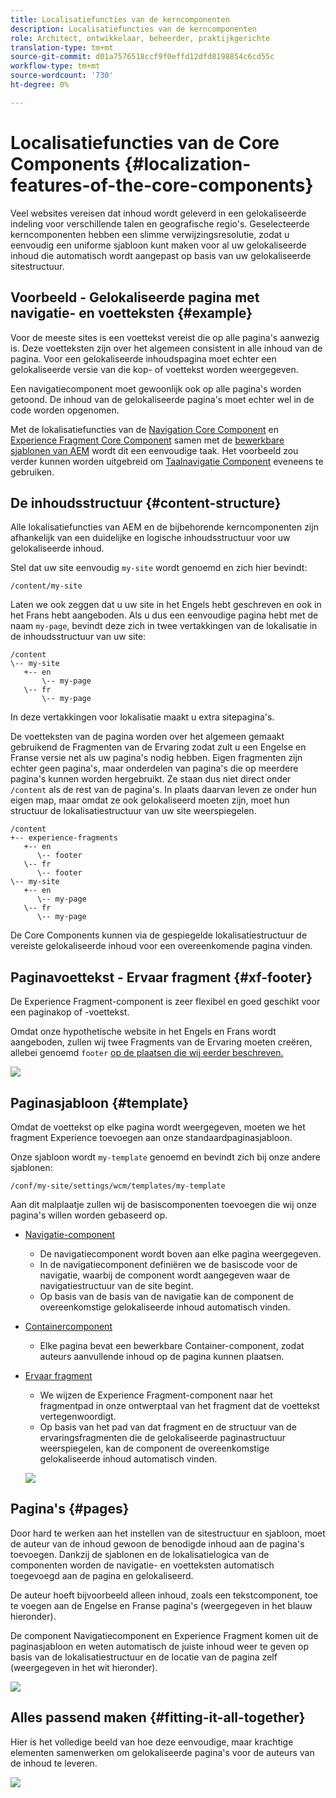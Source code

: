```yaml
---
title: Localisatiefuncties van de kerncomponenten
description: Localisatiefuncties van de kerncomponenten
role: Architect, ontwikkelaar, beheerder, praktijkgerichte
translation-type: tm+mt
source-git-commit: d01a7576518ccf9f0effd12dfd8198854c6cd55c
workflow-type: tm+mt
source-wordcount: '730'
ht-degree: 0%

---
```



# Localisatiefuncties van de Core Components {#localization-features-of-the-core-components}

Veel websites vereisen dat inhoud wordt geleverd in een gelokaliseerde indeling voor verschillende talen en geografische regio&#39;s. Geselecteerde kerncomponenten hebben een slimme verwijzingsresolutie, zodat u eenvoudig een uniforme sjabloon kunt maken voor al uw gelokaliseerde inhoud die automatisch wordt aangepast op basis van uw gelokaliseerde sitestructuur.

## Voorbeeld - Gelokaliseerde pagina met navigatie- en voetteksten {#example}

Voor de meeste sites is een voettekst vereist die op alle pagina&#39;s aanwezig is. Deze voetteksten zijn over het algemeen consistent in alle inhoud van de pagina. Voor een gelokaliseerde inhoudspagina moet echter een gelokaliseerde versie van die kop- of voettekst worden weergegeven.

Een navigatiecomponent moet gewoonlijk ook op alle pagina&#39;s worden getoond. De inhoud van de gelokaliseerde pagina&#39;s moet echter wel in de code worden opgenomen.

Met de lokalisatiefuncties van de [Navigation Core Component](/help/components/navigation.md) en [Experience Fragment Core Component](/help/components/experience-fragment.md) samen met de [bewerkbare sjablonen van AEM](https://docs.adobe.com/content/help/en/experience-manager-cloud-service/sites/authoring/features/templates.html) wordt dit een eenvoudige taak. Het voorbeeld zou verder kunnen worden uitgebreid om [Taalnavigatie Component](/help/components/language-navigation.md) eveneens te gebruiken.

## De inhoudsstructuur {#content-structure}

Alle lokalisatiefuncties van AEM en de bijbehorende kerncomponenten zijn afhankelijk van een duidelijke en logische inhoudsstructuur voor uw gelokaliseerde inhoud.

Stel dat uw site eenvoudig `my-site` wordt genoemd en zich hier bevindt:

```
/content/my-site
```

Laten we ook zeggen dat u uw site in het Engels hebt geschreven en ook in het Frans hebt aangeboden. Als u dus een eenvoudige pagina hebt met de naam `my-page`, bevindt deze zich in twee vertakkingen van de lokalisatie in de inhoudsstructuur van uw site:

```
/content
\-- my-site
   +-- en
       \-- my-page
   \-- fr
       \-- my-page
```

In deze vertakkingen voor lokalisatie maakt u extra sitepagina&#39;s.

De voetteksten van de pagina worden over het algemeen gemaakt gebruikend de Fragmenten van de Ervaring zodat zult u een Engelse en Franse versie net als uw pagina&#39;s nodig hebben. Eigen fragmenten zijn echter geen pagina&#39;s, maar onderdelen van pagina&#39;s die op meerdere pagina&#39;s kunnen worden hergebruikt. Ze staan dus niet direct onder `/content` als de rest van de pagina&#39;s. In plaats daarvan leven ze onder hun eigen map, maar omdat ze ook gelokaliseerd moeten zijn, moet hun structuur de lokalisatiestructuur van uw site weerspiegelen.

```
/content
+-- experience-fragments
   +-- en
      \-- footer
   \-- fr
      \-- footer
\-- my-site
   +-- en
      \-- my-page
   \-- fr
      \-- my-page
```

De Core Components kunnen via de gespiegelde lokalisatiestructuur de vereiste gelokaliseerde inhoud voor een overeenkomende pagina vinden.

## Paginavoettekst - Ervaar fragment {#xf-footer}

De Experience Fragment-component is zeer flexibel en goed geschikt voor een paginakop of -voettekst.

Omdat onze hypothetische website in het Engels en Frans wordt aangeboden, zullen wij twee Fragments van de Ervaring moeten creëren, allebei genoemd `footer` [op de plaatsen die wij eerder beschreven.](#content-structure)

![](/help/assets/screen-shot-2019-09-09-11.08.28.png)

## Paginasjabloon {#template}

Omdat de voettekst op elke pagina wordt weergegeven, moeten we het fragment Experience toevoegen aan onze standaardpaginasjabloon.

Onze sjabloon wordt `my-template` genoemd en bevindt zich bij onze andere sjablonen:

```
/conf/my-site/settings/wcm/templates/my-template
```

Aan dit malplaatje zullen wij de basiscomponenten toevoegen die wij onze pagina&#39;s willen worden gebaseerd op.

* [Navigatie-component](/help/components/navigation.md)
   * De navigatiecomponent wordt boven aan elke pagina weergegeven.
   * In de navigatiecomponent definiëren we de basiscode voor de navigatie, waarbij de component wordt aangegeven waar de navigatiestructuur van de site begint.
   * Op basis van de basis van de navigatie kan de component de overeenkomstige gelokaliseerde inhoud automatisch vinden.
* [Containercomponent](/help/components/container.md)
   * Elke pagina bevat een bewerkbare Container-component, zodat auteurs aanvullende inhoud op de pagina kunnen plaatsen.
* [Ervaar fragment](/help/components/experience-fragment.md)
   * We wijzen de Experience Fragment-component naar het fragmentpad in onze ontwerptaal van het fragment dat de voettekst vertegenwoordigt.
   * Op basis van het pad van dat fragment en de structuur van de ervaringsfragmenten die de gelokaliseerde paginastructuur weerspiegelen, kan de component de overeenkomstige gelokaliseerde inhoud automatisch vinden.

   ![](/help/assets/screen-shot-2019-09-09-11.20.10.png)

## Pagina&#39;s {#pages}

Door hard te werken aan het instellen van de sitestructuur en sjabloon, moet de auteur van de inhoud gewoon de benodigde inhoud aan de pagina&#39;s toevoegen. Dankzij de sjablonen en de lokalisatielogica van de componenten worden de navigatie- en voetteksten automatisch toegevoegd aan de pagina en gelokaliseerd.

De auteur hoeft bijvoorbeeld alleen inhoud, zoals een tekstcomponent, toe te voegen aan de Engelse en Franse pagina&#39;s (weergegeven in het blauw hieronder).

De component Navigatiecomponent en Experience Fragment komen uit de paginasjabloon en weten automatisch de juiste inhoud weer te geven op basis van de lokalisatiestructuur en de locatie van de pagina zelf (weergegeven in het wit hieronder).

![](/help/assets/screen-shot-2019-09-09-11.22.14.png)

## Alles passend maken {#fitting-it-all-together}

Hier is het volledige beeld van hoe deze eenvoudige, maar krachtige elementen samenwerken om gelokaliseerde pagina&#39;s voor de auteurs van de inhoud te leveren.

![](/help/assets/screen-shot-2019-09-09-11.27.58.png)
